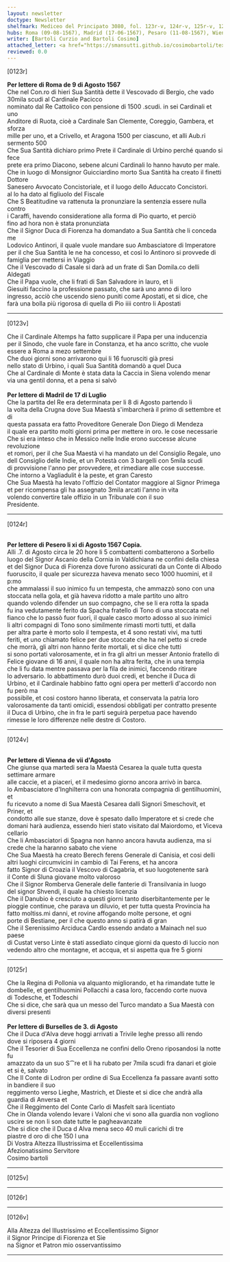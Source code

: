 ```yaml
---
layout: newsletter
doctype: Newsletter
shelfmark: Mediceo del Principato 3080, fol. 123r-v, 124r-v, 125r-v, 126r-v
hubs: Roma (09-08-1567), Madrid (17-06-1567), Pesaro (11-08-1567), Wien (07-08-1567), Bruxelles (03-08-1567)
writer: [Bartoli Curzio and Bartoli Cosimo]
attached_letter: <a href="https://smansutti.github.io/cosimobartoli/texts/2978_101/">2978_101</a>
reviewed: 0.0
---
```


[0123r]  
  
  
<strong>Per lettere di Roma de 9 di Agosto 1567</strong>  
Che nel Con.ro di hieri Sua Santità dette il Vescovado di Bergio, che vado 30mila scudi al Cardinale Pacicco  
nominato dal Re Cattolico con pensione di 1500 .scudi. in sei Cardinali et uno  
Anditore di Ruota, cioè a Cardinale San Clemente, Coreggio, Gambera, et sforza  
mille per uno, et a Crivello, et Aragona 1500 per ciascuno, et alli Aub.ri  
sermento 500  
Che Sua Santità dichiaro primo Prete il Cardinale di Urbino perché quando si fece  
prete era primo Diacono, sebene alcuni Cardinali lo hanno havuto per male.  
Che in luogo di Monsignor Guicciardino morto Sua Santità ha creato il finetti Dottore  
Sanesero Avvocato Concistoriale, et il luogo dello Aduccato Concistori.  
al lo ha dato al figliuolo del Fiscale  
Che S Beatitudine va rattenuta la pronunziare la sentenzia essere nulla contro  
i Caraffi, havendo consideratione alla forma di Pio quarto, et perciò  
fino ad hora non è stata pronunziata  
Che il Signor Duca di Fiorenza ha domandato a Sua Santità che li conceda me  
Lodovico Antinori, il quale vuole mandare suo Ambasciatore di Imperatore  
per il che Sua Santità le ne ha concesso, et così lo Antinoro si provvede di  
famiglia per mettersi in Viaggio  
Che il Vescovado di Casale si darà ad un frate di San Domila.co delli Aldegati  
Che il Papa vuole, che li frati di San Salvadore in lauro, et li  
Giesuiti faccino la professione passato, che sarà uno anno di loro  
ingresso, acciò che uscendo sieno puniti come Apostati, et si dice, che  
farà una bolla più rigorosa di quella di Pio iiii contro li Apostati  
  
---  

[0123v]  
  
  
Che il Cardinale Altemps ha fatto supplicare il Papa per una inducenzia  
per il Sinodo, che vuole fare in Constanza, et ha anco scritto, che vuole  
essere a Roma a mezo settembre  
Che duoi giorni sono arrivarono qui li 16 fuorusciti già presi  
nello stato di Urbino, i quali Sua Santità domandò a quel Duca  
Che al Cardinale di Monte è stata data la Caccia in Siena volendo menar  
via una gentil donna, et a pena si salvò  
<br/><strong>Per lettere di Madril de 17 di Luglio</strong>  
Che la partita del Re era determinata per li 8 di Agosto partendo li  
la volta della Crugna dove Sua Maestà s'imbarcherà il primo di settembre et di  
questa passata era fatto Proveditore Generale Don Diego di Mendeza  
il quale era partito molti giorni prima per mettere in oro. le cose necessarie  
Che si era inteso che in Messico nelle Indie erono successe alcune revoluzione  
et romori, per il che Sua Maestà vi ha mandato un del Consiglio Regale, uno  
dell Consiglio delle Indie, et un Potestà con 3 bargelli con 5mila scudi  
di provvisione l'anno per provvedere, et rimediare alle cose successe.  
Che intorno a Vagliadulit è la peste, et gran Caresto  
Che Sua Maestà ha levato l'offizio del Contator maggiore al Signor Primega  
et per ricompensa gli ha assegnato 3mila arcati l'anno in vita  
volendo convertire tale offizio in un Tribunale con il suo  
Presidente.  
  
---  

[0124r]  
  
  
<br/><strong>Per lettere di Pesero li xi di Agosto 1567 Copia.</strong>  
Alli .7. di Agosto circa le 20 hore li 5 combattenti combatterono a Sorbello  
luogo del Signor Ascanio della Cornia in Valdichiana ne confini della chiesa  
et del Signor Duca di Fiorenza dove furono assicurati da un Conte di Albodo  
fuoruscito, il quale per sicurezza haveva menato seco 1000 huomini, et il p:mo  
che ammalassi il suo inimico fu un tempesta, che ammazzò sono con una  
stoccata nella gola, et già haveva ridotto a male partito uno altro  
quando volendo difender un suo compagno, che se li era rotta la spada  
fu ina vedutamente ferito da Spacha fratello di Tono di una stoccata nel  
fianco che lo passò fuor fuori, il quale casco morto adosso al suo inimici  
li altri compagni di Tono sono similmente rimasti morti tutti, et dalla  
per altra parte è morto solo il tempesta, et 4 sono restati vivi, ma tutti  
feriti, et uno chiamato felice per due stoccate che ha nel petto si crede  
che morrà, gli altri non hanno ferite mortali, et si dice che tutti  
si sono portati valorosamente, et in fra gli altri un messer Antonio fratello di  
Felice giovane di 16 anni, il quale non ha altra ferita, che in una tempia  
che li fu data mentre passava per la fila de inimici, faccendo ritirare  
lo adversario. lo abbattimento durò duoi credi, et benche il Duca di  
Urbino, et il Cardinale habbino fatto ogni opera per metterli d'accordo non fu però ma  
possibile, et cosi costoro hanno liberata, et conservata la patria loro  
valorosamente da tanti omicidi, essendosi obbligati per contratto presente  
il Duca di Urbino, che in fra le parti seguirà perpetua pace havendo  
rimesse le loro differenze nelle destre di Costoro.  
  
---  

[0124v]  
  
  
<br/><strong>Per lettere di Vienna de vii d'Agosto</strong>  
Che giunse qua martedi sera la Maestà Cesarea la quale tutta questa settimare armare  
alle caccie, et a piaceri, et il medesimo giorno ancora arrivò in barca.  
lo Ambasciatore d'Inghilterra con una honorata compagnia di gentilhuomini, et  
fu ricevuto a nome di Sua Maestà Cesarea dalli Signori Smeschovit, et Priner, et  
condotto alle sue stanze, dove è spesato dallo Imperatore et si crede che  
domani harà audienza, essendo hieri stato visitato dal Maiordomo, et Viceva  
cellario  
Che li Ambasciatori di Spagna non hanno ancora havuta audienza, ma si  
crede che la haranno sabato che viene  
Che Sua Maestà ha creato Berech ferens Generale di Canisia, et cosi delli  
altri luoghi circumvicini in cambio di Tai Ferens, et ha ancora  
fatto Signor di Croazia il Vescovo di Cagabria, et suo luogotenente sarà  
il Conte di Sluna giovane molto valoroso  
Che il Signor Romberva Generale delle fanterie di Transilvania in luogo  
del signor Shvendi, il quale ha chiesto licenzia  
Che il Danubio è cresciuto a questi giorni tanto diserbitantemente per le  
pioggie continue, che parava un diluvio, et per tutta questa Provincia ha  
fatto moltiss.mi danni, et rovine affogando molte persone, et ogni  
porte di Bestiane, per il che questo anno si patirà di gran  
Che il Serenissimo Arciduca Cardlo essendo andato a Mainach nel suo paese  
di Custat verso Linte è stati assediato cinque giorni da questo di luccio non  
vedendo altro che montagne, et accqua, et si aspetta qua fre 5 giorni  
  
---  

[0125r]  
  
  
Che la Regina di Pollonia va alquanto migliorando, et ha rimandate tutte le  
dombelle, et gentilhuomini Pollacchi a casa loro, faccendo corte nuova  
di Todesche, et Todeschi  
Che si dice, che sarà qua un messo del Turco mandato a Sua Maestà con diversi presenti  
<br/><strong>Per lettere di Burselles de 3. di Agosto</strong>  
Che il Duca d'Alva deve hoggi arrivati a Trivile leghe presso alli rendo  
dove si riposera 4 giorni  
Che il Tesorier di Sua Eccellenza ne confini dello Oreno riposandosi la notte fu  
amazzato da un suo S⁀re et li ha rubato per 7mila scudi fra danari et gioie et si è, salvato  
Che Il Conte di Lodron per ordine di Sua Eccellenza fa passare avanti sotto in bandiere il suo  
reggimento verso Lieghe, Mastrich, et Dieste et si dice che andrà alla  
guardia di Anversa et  
Che il Reggimento del Conte Carlo di Masfelt sarà licentiato  
Che in Olanda volendo levare i Valoni che vi sono alla guardia non vogliono  
uscire se non li son date tutte le pagheavanzate  
Che si dice che il Duca d Alva mena seco 40 muli carichi di tre  
piastre d oro di che 150 l una  
Di Vostra Altezza Illustrissima et Eccellentissima  
Afezionatissimo Servitore  
Cosimo bartoli  
  
---  

[0125v]  
  
  
  
---  

[0126r]  
  
  
  
---  

[0126v]  
  
  
Alla Altezza del Illustrissimo et Eccellentissimo Signor  
il Signor Principe di Fiorenza et Sie  
na Signor et Patron mio osservantissimo  
  
---  

